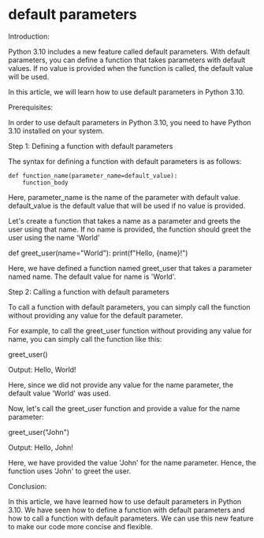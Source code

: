 
default parameters
==================
Introduction:

Python 3.10 includes a new feature called default parameters. With default parameters, you can define a function that takes parameters with default values. If no value is provided when the function is called, the default value will be used.

In this article, we will learn how to use default parameters in Python 3.10.

Prerequisites:

In order to use default parameters in Python 3.10, you need to have Python 3.10 installed on your system.

Step 1: Defining a function with default parameters

The syntax for defining a function with default parameters is as follows:

    def function_name(parameter_name=default_value):
        function_body

Here, parameter_name is the name of the parameter with default value. default_value is the default value that will be used if no value is provided.

Let's create a function that takes a name as a parameter and greets the user using that name. If no name is provided, the function should greet the user using the name 'World'

def greet_user(name="World"):
    print(f"Hello, {name}!")

Here, we have defined a function named greet_user that takes a parameter named name. The default value for name is 'World'.

Step 2: Calling a function with default parameters

To call a function with default parameters, you can simply call the function without providing any value for the default parameter.

For example, to call the greet_user function without providing any value for name, you can simply call the function like this:

greet_user()

Output:
Hello, World!

Here, since we did not provide any value for the name parameter, the default value 'World' was used.

Now, let's call the greet_user function and provide a value for the name parameter:

greet_user("John")

Output:
Hello, John!

Here, we have provided the value 'John' for the name parameter. Hence, the function uses 'John' to greet the user.

Conclusion:

In this article, we have learned how to use default parameters in Python 3.10. We have seen how to define a function with default parameters and how to call a function with default parameters. We can use this new feature to make our code more concise and flexible.